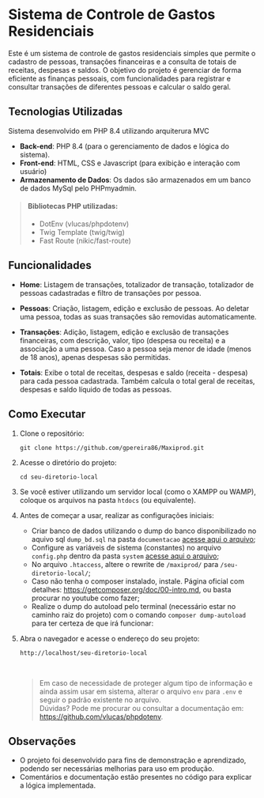 # Sistema de Controle de Gastos Residenciais

Este é um sistema de controle de gastos residenciais simples que permite o cadastro de pessoas, transações financeiras e a consulta de totais de receitas, despesas e saldos. O objetivo do projeto é gerenciar de forma eficiente as finanças pessoais, com funcionalidades para registrar e consultar transações de diferentes pessoas e calcular o saldo geral.


## Tecnologias Utilizadas 

Sistema desenvolvido em PHP 8.4 utilizando arquiterura MVC


- **Back-end**: PHP 8.4 (para o gerenciamento de dados e lógica do sistema).
- **Front-end**: HTML, CSS e Javascript (para exibição e interação com usuário)
- **Armazenamento de Dados**: Os dados são armazenados em um banco de dados MySql pelo PHPmyadmin.

> #### **Bibliotecas PHP utilizadas:** 
> - DotEnv (vlucas/phpdotenv)
> - Twig Template (twig/twig)
> - Fast Route (nikic/fast-route)

## Funcionalidades

- **Home**: Listagem de transações, totalizador de transação, totalizador de pessoas cadastradas e filtro de transações por pessoa.


- **Pessoas**: Criação, listagem, edição e exclusão de pessoas. Ao deletar uma pessoa, todas as suas transações são removidas automaticamente.


- **Transações**: Adição, listagem, edição e exclusão de transações financeiras, com descrição, valor, tipo (despesa ou receita) e a associação a uma pessoa. Caso a pessoa seja menor de idade (menos de 18 anos), apenas despesas são permitidas.


- **Totais**: Exibe o total de receitas, despesas e saldo (receita - despesa) para cada pessoa cadastrada. Também calcula o total geral de receitas, despesas e saldo líquido de todas as pessoas.


## Como Executar

1. Clone o repositório:
   ```
   git clone https://github.com/gpereira86/Maxiprod.git
   ```


2. Acesse o diretório do projeto:
   ```
   cd seu-diretorio-local
   ```
   

3. Se você estiver utilizando um servidor local (como o XAMPP ou WAMP), coloque os arquivos na pasta `htdocs` (ou equivalente).
   

4. Antes de começar a usar, realizar as configurações iniciais:
   - Criar banco de dados utilizando o dump do banco disponibilizado no aquivo sql `dump_bd.sql` na pasta `documentacao` [acesse aqui o arquivo](documentacao/dump_bd.sql);
   - Configure as variáveis de sistema (constantes) no arquivo `config.php` dentro da pasta `system` [acesse aqui o arquivo](system/config.php);
   - No arquivo `.htaccess`, altere o rewrite de `/maxiprod/` para `/seu-diretorio-local/`;
   - Caso não tenha o composer instalado, instale. Página oficial com detalhes: https://getcomposer.org/doc/00-intro.md, ou basta procurar no youtube como fazer;
   - Realize o dump do autoload pelo terminal (necessário estar no caminho raiz do projeto) com o comando `composer dump-autoload` para ter certeza de que irá funcionar: 
   

5. Abra o navegador e acesse o endereço do seu projeto:
   ```
   http://localhost/seu-diretorio-local
   ```
   <br>
   
    > Em caso de necessidade de proteger algum tipo de informação e ainda assim usar em sistema, alterar o arquivo `env` para `.env` e seguir o padrão existente no arquivo.<br>Dúvidas? Pode me procurar ou consultar a documentação em: https://github.com/vlucas/phpdotenv.

## Observações

- O projeto foi desenvolvido para fins de demonstração e aprendizado, podendo ser necessárias melhorias para uso em produção.
- Comentários e documentação estão presentes no código para explicar a lógica implementada.
